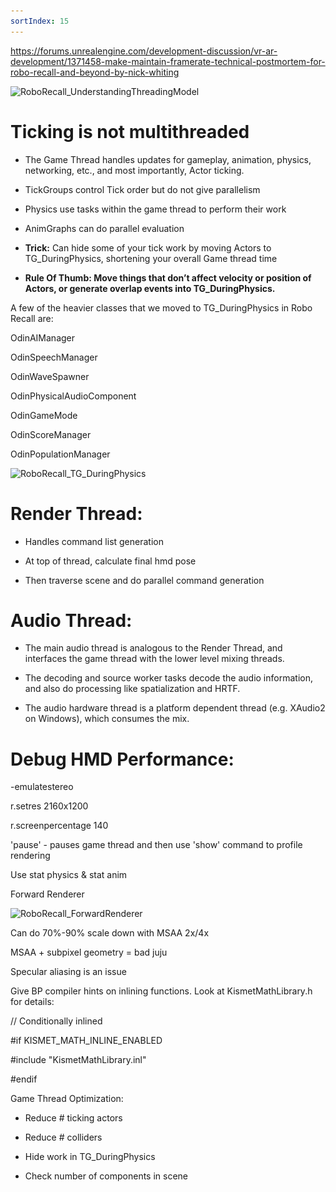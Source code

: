 ```yaml
---
sortIndex: 15
---
```


<https://forums.unrealengine.com/development-discussion/vr-ar-development/1371458-make-maintain-framerate-technical-postmortem-for-robo-recall-and-beyond-by-nick-whiting>

![RoboRecall_UnderstandingThreadingModel](...\..\..\..\assets\RoboRecall_UnderstandingThreadingModel.png)

# Ticking is not multithreaded

- The Game Thread handles updates for gameplay, animation, physics, networking, etc., and most importantly, Actor ticking.


- TickGroups control Tick order but do not give parallelism


- Physics use tasks within the game thread to perform their work


- AnimGraphs can do parallel evaluation


- **Trick:** Can hide some of your tick work by moving Actors to TG_DuringPhysics, shortening your overall Game thread time

- **Rule Of Thumb: Move things that don’t affect velocity or position of Actors, or generate overlap events into TG_DuringPhysics.**

A few of the heavier classes that we moved to TG_DuringPhysics in Robo Recall are:

OdinAIManager

OdinSpeechManager

OdinWaveSpawner

OdinPhysicalAudioComponent

OdinGameMode

OdinScoreManager

OdinPopulationManager

![RoboRecall_TG_DuringPhysics](...\..\..\..\assets\RoboRecall_TG_DuringPhysics.png)

# Render Thread:

- Handles command list generation

- At top of thread, calculate final hmd pose

- Then traverse scene and do parallel command generation

# Audio Thread:

- The main audio thread is analogous to the Render Thread, and interfaces the game thread with the lower level mixing threads.

- The decoding and source worker tasks decode the audio information, and also do processing like spatialization and HRTF.

- The audio hardware thread is a platform dependent thread (e.g. XAudio2 on Windows), which consumes the mix.

# Debug HMD Performance:

\-emulatestereo

r.setres 2160x1200

r.screenpercentage 140

'pause' - pauses game thread and then use 'show' command to profile rendering

Use stat physics & stat anim

Forward Renderer

![RoboRecall_ForwardRenderer](...\..\..\..\assets\RoboRecall_ForwardRenderer.png)

Can do 70%-90% scale down with MSAA 2x/4x

MSAA + subpixel geometry = bad juju

Specular aliasing is an issue

Give BP compiler hints on inlining functions. Look at KismetMathLibrary.h for details:

// Conditionally inlined

\#if KISMET_MATH_INLINE_ENABLED

\#include "KismetMathLibrary.inl"

\#endif

Game Thread Optimization:

- Reduce # ticking actors

- Reduce # colliders

- Hide work in TG_DuringPhysics

- Check number of components in scene

